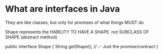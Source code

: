 # What are interfaces in Java

They are like classes, but only for promises of what things MUST do

Shape represents the HABILITY TO HAVE A SHAPE.
not SUBCLASS OF SHAPE (abstract method)


public interface Shape {
    String getShape();  // ✅ Just the promise/contract
}